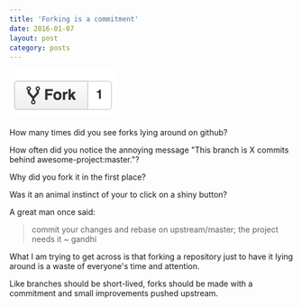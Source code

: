 ```yaml
---
title: 'Forking is a commitment'
date: 2016-01-07
layout: post
category: posts
---
```


![fork git](/assets/images/posts/fork_count.png)

How many times did you see forks lying around on github?

How often did you notice the annoying message "This branch is X commits behind awesome-project:master."?

Why did you fork it in the first place?

Was it an animal instinct of your to click on a shiny button?

A great man once said:

> commit your changes and rebase on upstream/master; the project needs it ~ gandhi

What I am trying to get across is that forking a repository just to have it lying around is a waste of everyone's time
and attention.

Like branches should be short-lived, forks should be made with a commitment and small improvements pushed upstream.

